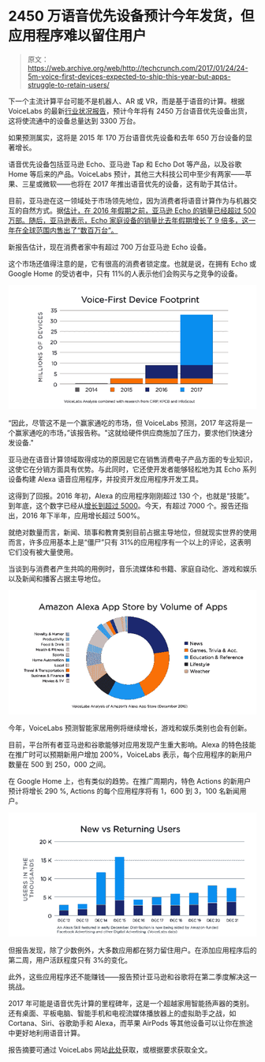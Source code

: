 # 2450 万语音优先设备预计今年发货，但应用程序难以留住用户

> 原文：<https://web.archive.org/web/http://techcrunch.com/2017/01/24/24-5m-voice-first-devices-expected-to-ship-this-year-but-apps-struggle-to-retain-users/>

下一个主流计算平台可能不是机器人、AR 或 VR，而是基于语音的计算。根据 VoiceLabs 的最新[行业状况报告](https://web.archive.org/web/20230325150247/http://voicelabs.co/2017/01/15/the-2017-voice-report/)，预计今年将有 2450 万台语音优先设备出货，这将使流通中的设备总量达到 3300 万台。

如果预测属实，这将是 2015 年 170 万台语音优先设备和去年 650 万台设备的显著增长。

语音优先设备包括亚马逊 Echo、亚马逊 Tap 和 Echo Dot 等产品，以及谷歌 Home 等后来的产品。VoiceLabs 预计，其他三大科技公司中至少有两家——苹果、三星或微软——也将在 2017 年推出语音优先的设备，这有助于其估计。

目前，亚马逊在这一领域处于市场领先地位，因为消费者将语音计算作为与机器交互的自然方式。据[估计，在 2016 年假期之前，亚马逊 Echo 的销量已经超过 500 万部。随后，亚马逊表示，Echo 家庭设备的销量比去年假期增长了 9 倍多，这一年在全球范围内售出了“数百万台”。](https://web.archive.org/web/20230325150247/http://www.geekwire.com/2016/amazon-echo-sales-reach-5m-two-years-research-firm-says-google-competitor-enters-market/)

新报告估计，现在消费者家中有超过 700 万台亚马逊 Echo 设备。

这个市场还值得注意的是，它有很高的消费者锁定度。也就是说，在拥有 Echo 或 Google Home 的受访者中，只有 11%的人表示他们会购买与之竞争的设备。

![charts_with_titles_and_credits-01](img/bd4ba9a7831f006d33de089bd0e89b3f.png)

“因此，尽管这不是一个赢家通吃的市场，但 VoiceLabs 预测，2017 年这将是一个赢家通吃的市场，”该报告称。"这就给硬件供应商施加了压力，要求他们快速分发设备."

亚马逊在语音计算领域取得成功的原因是它在销售消费电子产品方面的专业知识，这使它在分销方面具有优势。与此同时，它还使开发者能够轻松地为其 Echo 系列设备构建 Alexa 语音应用程序，并投资开发应用程序开发工具。

这得到了回报。2016 年初，Alexa 的应用程序刚刚超过 130 个，也就是“技能”。到年底，这个数字已经从[增长到超过 5000](https://web.archive.org/web/20230325150247/https://developer.amazon.com/blogs/post/Tx3PW7BACQVE53B/introducing-the-alexa-skills-kit-built-in-library-offering-developers-hundreds-of-new-voice-interactions-developer-preview)。今天，有超过 7000 个。报告还指出，2016 年下半年，应用增长超过 500%。

就绝对数量而言，新闻、琐事和教育类别目前占据主导地位，但就现实世界的使用而言，许多应用基本上是“僵尸”只有 31%的应用程序有一个以上的评论，这表明它们没有被大量使用。

当谈到与消费者产生共鸣的用例时，音乐流媒体和书籍、家庭自动化、游戏和娱乐以及新闻和播客占据主导地位。

![charts_with_titles_and_credits-06](img/4845219abfff0f522b93bd6ec1773564.png)

今年，VoiceLabs 预测智能家居用例将继续增长，游戏和娱乐类别也会有创新。

目前，平台所有者亚马逊和谷歌能够对应用发现产生重大影响。Alexa 的特色技能在推广时可以预期新用户增加 200%，VoiceLabs 表示，每个应用程序的新用户数量在 500 到 250，000 之间。

在 Google Home 上，也有类似的趋势。在推广周期内，特色 Actions 的新用户预计将增长 290 %, Actions 的每个应用程序将有 1，600 到 3，100 名新闻用户。

![charts_with_titles_and_credits-07](img/f8edf0db87bce566bfbe08c88395d9d9.png)

但报告发现，除了少数例外，大多数应用都在努力留住用户。在添加应用程序后的第二周，用户活跃程度只有 3%的变化。

此外，这些应用程序还不能赚钱——报告预计亚马逊和谷歌将在第二季度解决这一挑战。

2017 年可能是语音优先计算的里程碑年，这是一个超越家用智能扬声器的类别。还有桌面、平板电脑、智能手机和电视流媒体播放器上的虚拟助手之战，如 Cortana、Siri、谷歌助手和 Alexa，而苹果 AirPods 等其他设备可以让你在旅途中更好地利用语音计算。

报告摘要可通过 VoiceLabs 网站[此处](https://web.archive.org/web/20230325150247/http://voicelabs.co/2017/01/15/the-2017-voice-report/)获取，或根据要求获取全文。